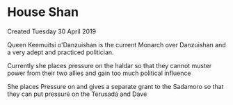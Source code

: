 # House Shan
Created Tuesday 30 April 2019

Queen Keemuitsi o'Danzuishan is the current Monarch over Danzuishan and a very adept and practiced politician.

Currently she places pressure on the haldar so that they cannot muster power from their two allies and gain too much political influence

She places Pressure on and gives a separate grant to the Sadamoro so that they can put pressure on the Terusada and Dave


